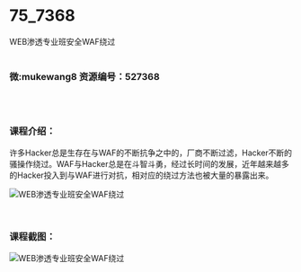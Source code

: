 # 75_7368
WEB渗透专业班安全WAF绕过
<br/></br>
<h3>微:mukewang8 资源编号：527368</h3>
<br/></br>
<h3>课程介绍：</h3>
<p>许多Hacker总是生存在与<a title="查看与 WAF 相关的文章" target="_blank">WAF</a>的不断抗争之中的，厂商不断过滤，Hacker不断的骚操作绕过。<a title="查看与 WAF 相关的文章" target="_blank">WAF</a>与Hacker总是在斗智斗勇，经过长时间的发展，近年越来越多的Hacker投入到与WAF进行对抗，相对应的绕过方法也被大量的暴露出来。</p>
<p><img src="https://www.ko996.com/wp-content/uploads/img/2019/09/2-99-300x156.png" alt="WEB渗透专业班安全WAF绕过"></p>
<p>&nbsp;</p>
<h3>课程截图：</h3>
<p><img src="https://www.ko996.com/wp-content/uploads/img/2019/09/4-1.png" alt="WEB渗透专业班安全WAF绕过"></p>
<p>&nbsp;</p>
